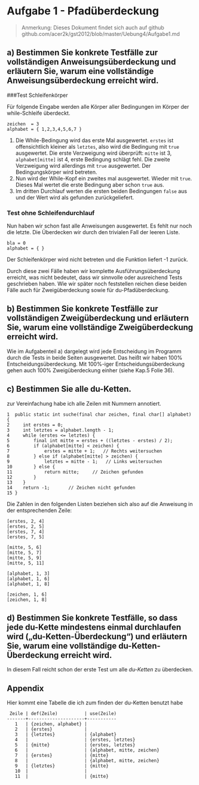 Aufgabe 1 - Pfadüberdeckung
===========================

> Anmerkung: Dieses Dokument findet sich auch auf github github.com/acer2k/gst2012/blob/master/Uebung4/Aufgabe1.md

## a) Bestimmen Sie konkrete Testfälle zur vollständigen Anweisungsüberdeckung und erläutern Sie, warum eine vollständige Anweisungsüberdeckung erreicht wird.

###Test Schleifenkörper

Für folgende Eingabe werden alle Körper aller Bedingungen im Körper der while-Schleife überdeckt.

    zeichen  = 3
    alphabet = { 1,2,3,4,5,6,7 }

1. Die While-Bedingung wird das erste Mal ausgewertet.
    `erstes` ist offensichtlich kleiner als `letztes`, also wird die Bedingung mit `true` ausgewertet.
    Die erste Verzweigung wird überprüft: `mitte` ist 3, `alphabet[mitte]` ist 4, erste Bedingung schlägt fehl.
    Die zweite Verzweigung wird allerdings mit `true` ausgewertet. Der Bedingungskörper wird betreten.
4. Nun wird der While-Kopf ein zweites mal ausgewertet. Wieder mit `true`.
    Dieses Mal wertet die erste Bedingung aber schon `true` aus.
5. Im dritten Durchlauf werten die ersten beiden Bedingungen `false` aus
    und der Wert wird als gefunden zurückgeliefert.

### Test ohne Schleifendurchlauf

Nun haben wir schon fast alle Anweisungen ausgewertet. 
Es fehlt nur noch die letzte. Die Überdecken wir durch den trivialen Fall der leeren Liste.

    bla = 0
    alphabet = { }

Der Schleifenkörper wird nicht betreten und die Funktion liefert -1 zurück.

Durch diese zwei Fälle haben wir komplette Ausführungsüberdeckung erreicht, 
was nicht bedeutet, dass wir sinnvolle oder ausreichend Tests geschrieben haben.
Wie wir später noch feststellen reichen diese beiden Fälle auch für Zweigüberdeckung sowie für du-Pfadüberdeckung.

## b) Bestimmen Sie konkrete Testfälle zur vollständigen Zweigüberdeckung und erläutern Sie, warum eine vollständige Zweigüberdeckung erreicht wird.

Wie im Aufgabenteil a) dargelegt wird jede Entscheidung im Programm durch die Tests in beide Seiten ausgewertet.
Das heißt wir haben 100% Entscheidungsüberdeckung.
Mit 100%-iger Entscheidungsüberdeckung gehen auch 100% Zweigüberdeckung einher (siehe Kap.5 Folie 36).

## c) Bestimmen Sie alle du-Ketten.

zur Vereinfachung habe ich alle Zeilen mit Nummern annotiert.

    1  public static int suche(final char zeichen, final char[] alphabet) {
    2     int erstes = 0;
    3     int letztes = alphabet.length - 1;
    4     while (erstes <= letztes) {
    5         final int mitte = erstes + ((letztes - erstes) / 2); 
    6         if (alphabet[mitte] < zeichen) {
    7             erstes = mitte + 1;   // Rechts weitersuchen
    8         } else if (alphabet[mitte] > zeichen) {
    9             letztes = mitte - 1;   // Links weitersuchen
    10        } else {
    11            return mitte;     // Zeichen gefunden
    12        }
    13    }
    14    return -1;       // Zeichen nicht gefunden
    15 }

Die Zahlen in den folgenden Listen beziehen sich also auf die Anweisung in der entsprechenden Zeile:

    [erstes, 2, 4]
    [erstes, 2, 5]
    [erstes, 7, 4]
    [erstes, 7, 5]
    
    [mitte, 5, 6] 
    [mitte, 5, 7] 
    [mitte, 5, 9] 
    [mitte, 5, 11] 

    [alphabet, 1, 3]
    [alphabet, 1, 6]
    [alphabet, 1, 8]

    [zeichen, 1, 6]
    [zeichen, 1, 8]

## d) Bestimmen Sie konkrete Testfälle, so dass jede du-Kette mindestens einmal durchlaufen wird („du-Ketten-Überdeckung“) und erläutern Sie, warum eine vollständige du-Ketten-Überdeckung erreicht wird.

In diesem Fall reicht schon der erste Test um alle *du-Ketten* zu überdecken.


## Appendix

Hier kommt eine Tabelle die ich zum finden der du-Ketten benutzt habe

     Zeile | def(Zeile)          | use(Zeile)
    -------+---------------------+-----------
       1   | {zeichen, alphabet} |  
       2   | {erstes}            | 
       3   | {letztes}           | {alphabet} 
       4   |                     | {erstes, letztes} 
       5   | {mitte}             | {erstes, letztes}
       6   |                     | {alphabet, mitte, zeichen} 
       7   | {erstes}            | {mitte}
       8   |                     | {alphabet, mitte, zeichen}
       9   | {letztes}           | {mitte}
       10  |                     | 
       11  |                     | {mitte}
